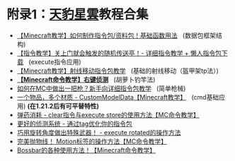 # 附录1：[天豹星雲](https://space.bilibili.com/19856853)教程合集
- [【Minecraft教学】如何制作指令包/资料包！基础函数用法](https://www.bilibili.com/video/BV1B4411M76G)&nbsp;&nbsp;&nbsp;(数据包框架结构)
- [【指令教学】关上门就会触发的随机传送亭！- 详细指令教学 + 懒人指令包下载](https://www.bilibili.com/video/BV1zb41167Sp)&nbsp;&nbsp;&nbsp;(execute指令应用)
- [【Minecraft教学】射线移动指令包教学](https://www.bilibili.com/video/BV1Kx411R7H7/)&nbsp;&nbsp;&nbsp;(基础的射线移动（盔甲架tp法）)
- [**【Minecraft命令教学】右键侦测**](https://www.bilibili.com/video/BV1xt411P7So)&nbsp;&nbsp;&nbsp;(胡萝卜钓竿法)
- [如何在MC中做出一把枪？新手向详细指令包教学](https://www.bilibili.com/video/BV1R4411D7Qn/)&nbsp;&nbsp;&nbsp;(简单枪械)
- [一个物品，多个材质 - CustomModelData【Minecraft教学】](https://www.bilibili.com/video/BV1fJ411T74H)&nbsp;&nbsp;&nbsp;(cmd基础应用) **(在1.21.2后有可平替特性)**
- [弹药消耗 - clear指令与execute store的使用方法【MC命令教学】](https://www.bilibili.com/video/BV1EJ411c7P9)
- [更好的侦测系统 - 通过tag优化你的指令包](https://www.bilibili.com/video/BV1dE411a7M9)
- [巧用旋转角度做出特殊武器！ - execute rotated的操作方法](https://www.bilibili.com/video/BV1NJ411q7pa)
- [完美抛物线！ Motion标签的操作方法【MC命令教学】](https://www.bilibili.com/video/BV15J411p77C)
- [Bossbar的各种使用方法！【Minecraft命令教学】](https://www.bilibili.com/video/BV19E411M7aR/)